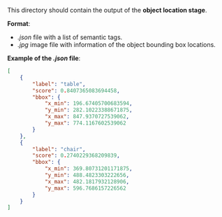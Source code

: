This directory should contain the output of the **object location stage**.

**Format**: 
- _.json_ file with a list of semantic tags.
- _.jpg_ image file with information of the object bounding box locations.

**Example of the _.json_ file**:

```json
[
    {
        "label": "table",
        "score": 0.8407365083694458,
        "bbox": {
            "x_min": 196.67405700683594,
            "y_min": 282.10223388671875,
            "x_max": 847.9370727539062,
            "y_max": 774.1167602539062
        }
    },
    {
        "label": "chair",
        "score": 0.2740229368209839,
        "bbox": {
            "x_min": 369.80731201171875,
            "y_min": 488.4823303222656,
            "x_max": 482.1817932128906,
            "y_max": 596.7686157226562
        }
    }
]
```